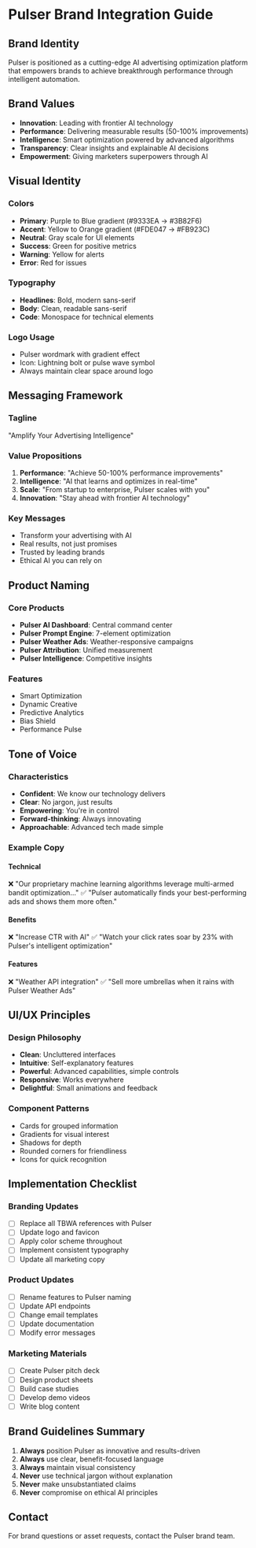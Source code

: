 # Pulser Brand Integration Guide

## Brand Identity

Pulser is positioned as a cutting-edge AI advertising optimization platform that empowers brands to achieve breakthrough performance through intelligent automation.

## Brand Values
- **Innovation**: Leading with frontier AI technology
- **Performance**: Delivering measurable results (50-100% improvements)
- **Intelligence**: Smart optimization powered by advanced algorithms
- **Transparency**: Clear insights and explainable AI decisions
- **Empowerment**: Giving marketers superpowers through AI

## Visual Identity

### Colors
- **Primary**: Purple to Blue gradient (#9333EA → #3B82F6)
- **Accent**: Yellow to Orange gradient (#FDE047 → #FB923C)
- **Neutral**: Gray scale for UI elements
- **Success**: Green for positive metrics
- **Warning**: Yellow for alerts
- **Error**: Red for issues

### Typography
- **Headlines**: Bold, modern sans-serif
- **Body**: Clean, readable sans-serif
- **Code**: Monospace for technical elements

### Logo Usage
- Pulser wordmark with gradient effect
- Icon: Lightning bolt or pulse wave symbol
- Always maintain clear space around logo

## Messaging Framework

### Tagline
"Amplify Your Advertising Intelligence"

### Value Propositions
1. **Performance**: "Achieve 50-100% performance improvements"
2. **Intelligence**: "AI that learns and optimizes in real-time"
3. **Scale**: "From startup to enterprise, Pulser scales with you"
4. **Innovation**: "Stay ahead with frontier AI technology"

### Key Messages
- Transform your advertising with AI
- Real results, not just promises
- Trusted by leading brands
- Ethical AI you can rely on

## Product Naming

### Core Products
- **Pulser AI Dashboard**: Central command center
- **Pulser Prompt Engine**: 7-element optimization
- **Pulser Weather Ads**: Weather-responsive campaigns
- **Pulser Attribution**: Unified measurement
- **Pulser Intelligence**: Competitive insights

### Features
- Smart Optimization
- Dynamic Creative
- Predictive Analytics
- Bias Shield
- Performance Pulse

## Tone of Voice

### Characteristics
- **Confident**: We know our technology delivers
- **Clear**: No jargon, just results
- **Empowering**: You're in control
- **Forward-thinking**: Always innovating
- **Approachable**: Advanced tech made simple

### Example Copy

#### Technical
❌ "Our proprietary machine learning algorithms leverage multi-armed bandit optimization..."
✅ "Pulser automatically finds your best-performing ads and shows them more often."

#### Benefits
❌ "Increase CTR with AI"
✅ "Watch your click rates soar by 23% with Pulser's intelligent optimization"

#### Features
❌ "Weather API integration"
✅ "Sell more umbrellas when it rains with Pulser Weather Ads"

## UI/UX Principles

### Design Philosophy
- **Clean**: Uncluttered interfaces
- **Intuitive**: Self-explanatory features
- **Powerful**: Advanced capabilities, simple controls
- **Responsive**: Works everywhere
- **Delightful**: Small animations and feedback

### Component Patterns
- Cards for grouped information
- Gradients for visual interest
- Shadows for depth
- Rounded corners for friendliness
- Icons for quick recognition

## Implementation Checklist

### Branding Updates
- [ ] Replace all TBWA references with Pulser
- [ ] Update logo and favicon
- [ ] Apply color scheme throughout
- [ ] Implement consistent typography
- [ ] Update all marketing copy

### Product Updates
- [ ] Rename features to Pulser naming
- [ ] Update API endpoints
- [ ] Change email templates
- [ ] Update documentation
- [ ] Modify error messages

### Marketing Materials
- [ ] Create Pulser pitch deck
- [ ] Design product sheets
- [ ] Build case studies
- [ ] Develop demo videos
- [ ] Write blog content

## Brand Guidelines Summary

1. **Always** position Pulser as innovative and results-driven
2. **Always** use clear, benefit-focused language
3. **Always** maintain visual consistency
4. **Never** use technical jargon without explanation
5. **Never** make unsubstantiated claims
6. **Never** compromise on ethical AI principles

## Contact
For brand questions or asset requests, contact the Pulser brand team.